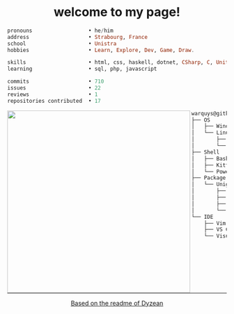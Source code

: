 <h1 align="center">welcome to my page!</h1>


```haskell
pronouns                  • he/him
address                   • Strabourg, France
school                    • Unistra
hobbies                   • Learn, Explore, Dev, Game, Draw.

skills                    • html, css, haskell, dotnet, CSharp, C, Unity, Godot
learning                  • sql, php, javascript

commits                   • 710
issues                    • 22
reviews                   • 1
repositories contributed  • 17
```

<img align="left" src="https://github.com/warquys.png" width="420" />

```cs
warquys@github
├── OS
│   ├── Windows 11
│   └── Linux
│       ├── Debian
│       └── Ubuntu
├── Shell
│   ├── Bash
│   ├── Kitty
│   └── PowerShell
├── Package manager
│   └── UnigetUI
│       ├── winget
│       ├── scoop
│       ├── choco
│       └── .Net Tools
└── IDE
    ├── Vim
    ├── VS Code
    └── Visual Studio 2022
```

<hr width="100%" size="2">

<div align="center">
  
 [Based on the readme of Dyzean](https://github.com/Dyzean)

</div>